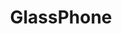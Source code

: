 ---
title: "GlassPhone"
categories: ["Random"]

link:
    url: "http://tilmanhornig.info/projects/507.html"
    dead: false

tweet: "The fake phone trend is alive and well."
---